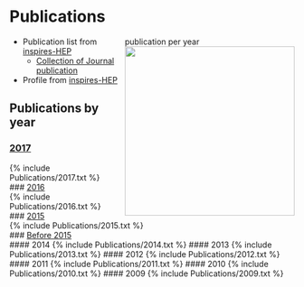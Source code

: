 # Publications
<div style="float:right">publication per year<br/><img src="https://inspirehep.net/img/tmp/8/8e68d2e3ef68853fa356afd65a365b2a.png" style="width:300px"/></div>

  * Publication list from [inspires-HEP](http://inspirehep.net/search?ln=en&p=author%3A%22{{site.username_spires}}%22+AND+collection%3Aciteable&rg=300&jrec=1)
    * [Collection of Journal publication](http://inspirehep.net/search?p=exactauthor%3A{{site.username_spires}}+collection%3APublished)
  * Profile from [inspires-HEP](http://inspirehep.net/author/profile/J.Goh.1)

## Publications by year
### <a href="#show2017" data-toggle="collapse">2017</a>
<div id="show2017" class="panel-collapse collapse">{% include Publications/2017.txt %}</div>
### <a href="#show2016" data-toggle="collapse">2016</a>
<div id="show2016" class="panel-collapse collapse">{% include Publications/2016.txt %}</div>
### <a href="#show2015" data-toggle="collapse">2015</a>
<div id="show2015" class="panel-collapse collapse">{% include Publications/2015.txt %}</div>
### <a href="#showBefore2015" data-toggle="collapse">Before 2015</a>
<div id="showBefore2015" class="panel-collapse collapse">
#### 2014
{% include Publications/2014.txt %}
#### 2013
{% include Publications/2013.txt %}
#### 2012
{% include Publications/2012.txt %}
#### 2011
{% include Publications/2011.txt %}
#### 2010
{% include Publications/2010.txt %}
#### 2009
{% include Publications/2009.txt %}
</div>
